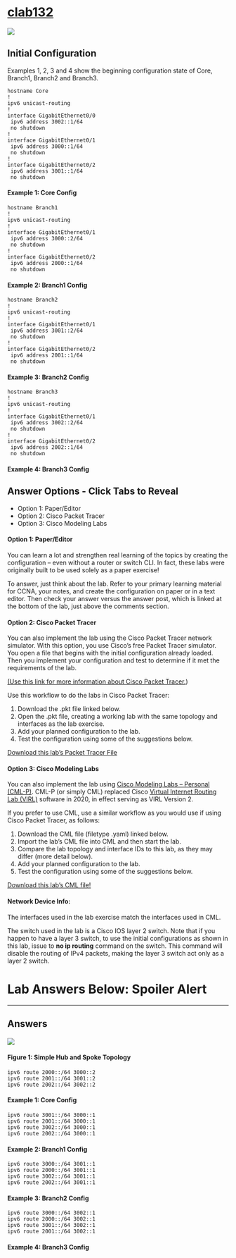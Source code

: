 # [clab132](https://www.certskills.com/clab132/)

![](../images/clab132_img1.svg)

## Initial Configuration

Examples 1, 2, 3 and 4 show the beginning configuration state of Core, Branch1, Branch2 and Branch3.

    hostname Core
    !
    ipv6 unicast-routing
    !
    interface GigabitEthernet0/0
     ipv6 address 3002::1/64
     no shutdown
    !
    interface GigabitEthernet0/1
     ipv6 address 3000::1/64
     no shutdown
    !
    interface GigabitEthernet0/2
     ipv6 address 3001::1/64
     no shutdown

#### Example 1: Core Config

    hostname Branch1
    !
    ipv6 unicast-routing
    !
    interface GigabitEthernet0/1
     ipv6 address 3000::2/64
     no shutdown
    !
    interface GigabitEthernet0/2
     ipv6 address 2000::1/64
     no shutdown

#### Example 2: Branch1 Config

    hostname Branch2
    !
    ipv6 unicast-routing
    !
    interface GigabitEthernet0/1
     ipv6 address 3001::2/64
     no shutdown
    !
    interface GigabitEthernet0/2
     ipv6 address 2001::1/64
     no shutdown

#### Example 3: Branch2 Config

    hostname Branch3
    !
    ipv6 unicast-routing
    !
    interface GigabitEthernet0/1
     ipv6 address 3002::2/64
     no shutdown
    !
    interface GigabitEthernet0/2
     ipv6 address 2002::1/64
     no shutdown

#### Example 4: Branch3 Config

## Answer Options - Click Tabs to Reveal

- Option 1: Paper/Editor
- Option 2: Cisco Packet Tracer
- Option 3: Cisco Modeling Labs

#### Option 1: Paper/Editor

You can learn a lot and strengthen real learning of the topics by creating the configuration – even without a router or switch CLI. In fact, these labs were originally built to be used solely as a paper exercise!

To answer, just think about the lab. Refer to your primary learning material for CCNA, your notes, and create the configuration on paper or in a text editor. Then check your answer versus the answer post, which is linked at the bottom of the lab, just above the comments section.

#### Option 2: Cisco Packet Tracer

You can also implement the lab using the Cisco Packet Tracer network simulator. With this option, you use Cisco’s free Packet Tracer simulator. You open a file that begins with the initial configuration already loaded. Then you implement your configuration and test to determine if it met the requirements of the lab.

[(Use this link for more information about Cisco Packet Tracer.](https://www.certskills.com/packettracer))

Use this workflow to do the labs in Cisco Packet Tracer:

1. Download the .pkt file linked below.
2. Open the .pkt file, creating a working lab with the same topology and interfaces as the lab exercise.
3. Add your planned configuration to the lab.
4. Test the configuration using some of the suggestions below.

[Download this lab’s Packet Tracer File](https://files.certskills.com/virl/clab132.pkt)

#### Option 3: Cisco Modeling Labs

You can also implement the lab using [Cisco Modeling Labs – Personal (CML-P)](https://developer.cisco.com/modeling-labs/). CML-P (or simply CML) replaced Cisco [Virtual Internet Routing Lab (VIRL)](https://virl.cisco.com/) software in 2020, in effect serving as VIRL Version 2.

If you prefer to use CML, use a similar workflow as you would use if using Cisco Packet Tracer, as follows:

1. Download the CML file (filetype .yaml) linked below.
2. Import the lab’s CML file into CML and then start the lab.
3. Compare the lab topology and interface IDs to this lab, as they may differ (more detail below).
4. Add your planned configuration to the lab.
5. Test the configuration using some of the suggestions below.

[Download this lab’s CML file!](https://files.certskills.com/virl/clab132.yaml)

#### Network Device Info:

The interfaces used in the lab exercise match the interfaces used in CML.

The switch used in the lab is a Cisco IOS layer 2 switch. Note that if you happen to have a layer 3 switch, to use the initial configurations as shown in this lab, issue to **no ip routing** command on the switch. This command will disable the routing of IPv4 packets, making the layer 3 switch act only as a layer 2 switch.

# Lab Answers Below: Spoiler Alert

---

## Answers

#### ![](../images/clab132_img1.svg)

#### Figure 1: Simple Hub and Spoke Topology

    ipv6 route 2000::/64 3000::2
    ipv6 route 2001::/64 3001::2
    ipv6 route 2002::/64 3002::2

#### Example 1: Core Config

    ipv6 route 3001::/64 3000::1
    ipv6 route 2001::/64 3000::1
    ipv6 route 3002::/64 3000::1
    ipv6 route 2002::/64 3000::1

#### Example 2: Branch1 Config

    ipv6 route 3000::/64 3001::1
    ipv6 route 2000::/64 3001::1
    ipv6 route 3002::/64 3001::1
    ipv6 route 2002::/64 3001::1

#### Example 3: Branch2 Config

    ipv6 route 3000::/64 3002::1
    ipv6 route 2000::/64 3002::1
    ipv6 route 3001::/64 3002::1
    ipv6 route 2001::/64 3002::1

#### Example 4: Branch3 Config